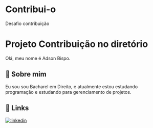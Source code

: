 # Contribui-o
Desafio contribuição


# Projeto Contribuição no diretório 

Olá, meu nome é Adson Bispo.  
## 🚀 Sobre mim
Eu sou sou Bacharel em Direito, e atualmente estou estudando programação e estudando para gerenciamento de projetos. 




## 🔗 Links
[![linkedin](https://img.shields.io/badge/linkedin-0A66C2?style=for-the-badge&logo=linkedin&logoColor=white)](https://www.linkedin.com/in/adson-bispo-12b873146/)
